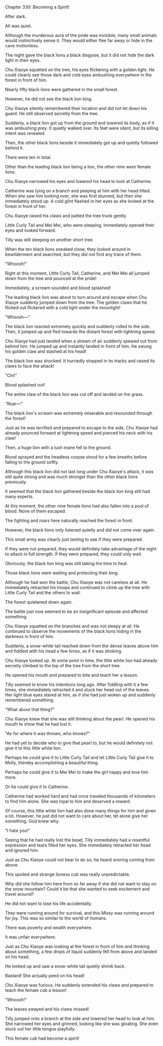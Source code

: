 Chapter 330: Becoming a Spirit\!

After dark.

All was quiet.

Although the murderous aura of the pride was invisible, many small animals would instinctively sense it. They would either flee far away or hide in the cave motionless.

The night gave the black lions a black disguise, but it did not hide the dark light in their eyes.

Chu Xiaoye squatted on the tree, his eyes flickering with a golden light. He could clearly see those dark and cold eyes ambushing everywhere in the forest in front of him.

Nearly fifty black lions were gathered in the small forest.

However, he did not see the black lion king.

Chu Xiaoye silently remembered their location and did not let down his guard. He still observed secretly from the tree.

Suddenly, a black lion got up from the ground and lowered its body, as if it was ambushing prey. It quietly walked over. Its feet were silent, but its killing intent was revealed.

Then, the other black lions beside it immediately got up and quietly followed behind it.

There were ten in total.

Other than the leading black lion being a lion, the other nine were female lions.

Chu Xiaoye narrowed his eyes and lowered his head to look at Catherine.

Catherine was lying on a branch and peeping at him with her head tilted. When she saw him looking over, she was first stunned, but then she immediately stood up. A cold glint flashed in her eyes as she looked at the forest in front of her.

Chu Xiaoye raised his claws and patted the tree trunk gently.

Little Curly Tail and Mei Mei, who were sleeping, immediately opened their eyes and looked forward.

Tilly was still sleeping on another short tree.

When the ten black lions sneaked close, they looked around in bewilderment and searched, but they did not find any trace of them.

"Whoosh\!"

Right at this moment, Little Curly Tail, Catherine, and Mei Mei all jumped down from the tree and pounced at the pride\!

Immediately, a scream sounded and blood splashed\!

The leading black lion was about to turn around and escape when Chu Xiaoye suddenly jumped down from the tree. The golden claws that he flicked out flickered with a cold light under the moonlight\!

"Whoosh—"

The black lion reacted extremely quickly and suddenly rolled to the side. Then, it jumped up and fled towards the distant forest with lightning speed.

Chu Xiaoye had just landed when a stream of air suddenly spewed out from behind him. He jumped up and instantly landed in front of him. He swung his golden claw and slashed at his head\!

The black lion was shocked. It hurriedly stopped in its tracks and raised its claws to face the attack\!

"Chi\!"

Blood splashed out\!

The entire claw of the black lion was cut off and landed on the grass.

"Roar—"

The black lion's scream was extremely miserable and resounded through the forest\!

Just as he was terrified and prepared to escape to the side, Chu Xiaoye had already pounced forward at lightning speed and pierced his neck with his claw\!

Then, a huge lion with a lush mane fell to the ground.

Blood sprayed and the headless corpse stood for a few breaths before falling to the ground softly.

Although this black lion did not last long under Chu Xiaoye's attack, it was still quite strong and was much stronger than the other black lions previously.

It seemed that the black lion gathered beside the black lion king still had many experts.

At this moment, the other nine female lions had also fallen into a pool of blood. None of them escaped.

The fighting and roars here naturally reached the forest in front.

However, the black lions only listened quietly and did not come over again.

This small army was clearly just testing to see if they were prepared.

If they were not prepared, they would definitely take advantage of the night to attack in full strength. If they were prepared, they could only wait.

Obviously, the black lion king was still taking the time to heal.

Those black lions were waiting and protecting their king.

Although he had won the battle, Chu Xiaoye was not careless at all. He immediately retracted his troops and continued to climb up the tree with Little Curly Tail and the others to wait.

The forest quietened down again.

The battle just now seemed to be an insignificant episode and affected something.

Chu Xiaoye squatted on the branches and was not sleepy at all. He continued to observe the movements of the black lions hiding in the darkness in front of him.

Suddenly, a snow-white tail reached down from the dense leaves above him and fiddled with his head a few times, as if it was stroking.

Chu Xiaoye looked up. At some point in time, the little white lion had already secretly climbed to the top of the tree from the short tree.

He opened his mouth and prepared to bite and teach her a lesson.

Tilly seemed to know his intentions long ago. After fiddling with it a few times, she immediately retracted it and stuck her head out of the leaves. Her light blue eyes stared at him, as if she had just woken up and suddenly remembered something.

"What about that thing?"

Chu Xiaoye knew that she was still thinking about the pearl. He opened his mouth to show that he had lost it.

"As for where it was thrown, who knows?"

He had yet to decide who to give that pearl to, but he would definitely not give it to this little white lion.

Perhaps he could give it to Little Curly Tail and let Little Curly Tail give it to Molly, thereby accomplishing a beautiful thing.

Perhaps he could give it to Mei Mei to make the girl happy and love him more.

Or he could give it to Catherine.

Catherine had worked hard and had once traveled thousands of kilometers to find him alone. She was loyal to him and deserved a reward.

Of course, this little white lion had also done many things for him and given a lot. However, he just did not want to care about her, let alone give her something. God knew why.

"I hate you\!"

Seeing that he had really lost the bead, Tilly immediately had a resentful expression and tears filled her eyes. She immediately retracted her head and ignored him.

Just as Chu Xiaoye could not bear to do so, he heard snoring coming from above.

This spoiled and strange lioness cub was really unpredictable.

Why did she follow him here from so far away if she did not want to stay on the snow mountain? Could it be that she wanted to seek excitement and travel around?

He did not want to lose his life accidentally.

They were running around for survival, and this Missy was running around for joy. This was so similar to the world of humans.

There was poverty and wealth everywhere.

It was unfair everywhere.

Just as Chu Xiaoye was looking at the forest in front of him and thinking about something, a few drops of liquid suddenly fell from above and landed on his head.

He looked up and saw a snow-white tail quietly shrink back.

Bastard\! She actually peed on his head\!

Chu Xiaoye was furious. He suddenly extended his claws and prepared to teach the female cub a lesson\!

"Whoosh\!"

The leaves swayed and his claws missed\!

Tilly jumped onto a branch at the side and lowered her head to look at him. She narrowed her eyes and grinned, looking like she was gloating. She even stuck out her little tongue playfully.

This female cub had become a spirit\!